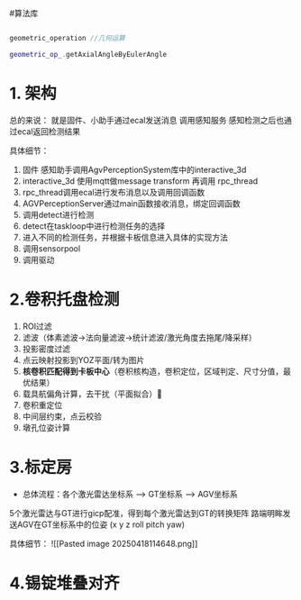 

#算法库
```cpp

geometric_operation //几何运算

geometric_op_.getAxialAngleByEulerAngle


```


# 1. 架构

总的来说：
就是固件、小助手通过ecal发送消息 调用感知服务 感知检测之后也通过ecal返回检测结果

具体细节：
1. 固件 感知助手调用AgvPerceptionSystem库中的interactive_3d
2. interactive_3d 使用mqtt做message transform 再调用 rpc_thread
3. rpc_thread调用ecal进行发布消息以及调用回调函数
4. AGVPerceptionServer通过main函数接收消息，绑定回调函数
5. 调用detect进行检测
6. detect在taskloop中进行检测任务的选择
7. 进入不同的检测任务，并根据卡板信息进入具体的实现方法
8. 调用sensorpool
9. 调用驱动


# 2.卷积托盘检测

1. ROI过滤
2. 滤波（体素滤波->法向量滤波->统计滤波/激光角度去拖尾/降采样）
3. 投影密度过滤
4. 点云映射投影到YOZ平面/转为图片
5. **核卷积匹配得到卡板中心**（卷积核构造，卷积定位，区域判定、尺寸分值，最优结果）
6. 载具航偏角计算，去干扰（平面拟合）
7. 卷积重定位
8. 中间层约束，点云校验
9. 墩孔位姿计算

# 3.标定房

- 总体流程：各个激光雷达坐标系  -->  GT坐标系  -->  AGV坐标系

5个激光雷达与GT进行gicp配准，得到每个激光雷达到GT的转换矩阵
路端明眸发送AGV在GT坐标系中的位姿 (x y z roll pitch yaw)


具体细节：
![[Pasted image 20250418114648.png]]


# 4.锡锭堆叠对齐

